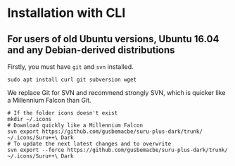 # Installation with CLI

## For users of old Ubuntu versions, Ubuntu 16.04 and any Debian-derived distributions

Firstly, you must have `git` and `svn` installed. 

```shell
sudo apt install curl git subversion wget
```

We replace Git for SVN and recommend strongly SVN, which is quicker like a Millennium Falcon than Git. 

```shell
# If the folder icons doesn't exist
mkdir ~/.icons
# Download quickly like a Millennium Falcon
svn export https://github.com/gusbemacbe/suru-plus-dark/trunk/ ~/.icons/Suru++\ Dark
# To update the next latest changes and to overwrite
svn export --force https://github.com/gusbemacbe/suru-plus-dark/trunk/ ~/.icons/Suru++\ Dark
```